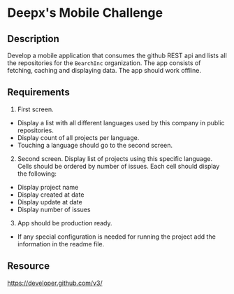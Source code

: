 # Deepx's Mobile Challenge

## Description
Develop a mobile application that consumes the github REST api and lists all the repositories for the `BearchInc` organization. The app consists of fetching, caching and displaying data. The app should work offline.


## Requirements
1. First screen.
  * Display a list with all different languages used by this company in public repositories.
  * Display count of all projects per language.
  * Touching a language should go to the second screen.

2. Second screen. Display list of projects using this specific language. Cells should be ordered by number of issues. Each cell should display the following:
  * Display project name
  * Display created at date
  * Display update at date
  * Display number of issues

3. App should be production ready.
  * If any special configuration is needed for running the project add the information in the readme file.


## Resource
https://developer.github.com/v3/

